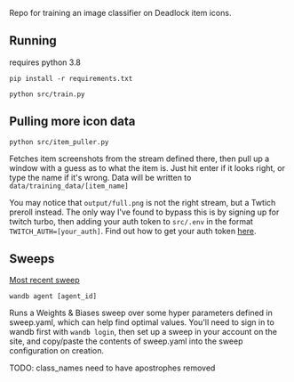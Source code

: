 Repo for training an image classifier on Deadlock item icons.

## Running
requires python 3.8

`pip install -r requirements.txt`

`python src/train.py`


## Pulling more icon data
`python src/item_puller.py`

Fetches item screenshots from the stream defined there, then pull up a window with a guess as to what the item is. Just hit enter if it looks right, or type the name if it's wrong. Data will be written to `data/training_data/[item_name]`

You may notice that `output/full.png` is not the right stream, but a Twtich preroll instead. The only way I've found to bypass this is by signing up for twitch turbo, then adding your auth token to `src/.env` in the format `TWITCH_AUTH=[your_auth]`. Find out how to get your auth token [here](https://streamlink.github.io/cli/plugins/twitch.html).

## Sweeps
[Most recent sweep](https://api.wandb.ai/links/wenright0-self/8h0pe1bz)

`wandb agent [agent_id]` 

Runs a Weights & Biases sweep over some hyper parameters defined in sweep.yaml, which can help find optimal values. You'll need to sign in to wandb first with `wandb login`, then set up a sweep in your account on the site, and copy/paste the contents of sweep.yaml into the sweep configuration on creation.


TODO: class_names need to have apostrophes removed
